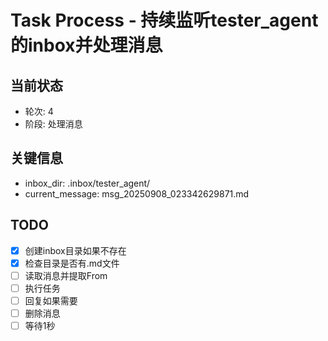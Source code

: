 # Task Process - 持续监听tester_agent的inbox并处理消息

## 当前状态
- 轮次: 4
- 阶段: 处理消息

## 关键信息
- inbox_dir: .inbox/tester_agent/
- current_message: msg_20250908_023342629871.md

## TODO
- [x] 创建inbox目录如果不存在
- [x] 检查目录是否有.md文件
- [ ] 读取消息并提取From
- [ ] 执行任务
- [ ] 回复如果需要
- [ ] 删除消息
- [ ] 等待1秒
